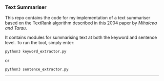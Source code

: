 ### Text Summariser

This repo contains the code for my implementation of a text summariser based on the TextRank algorithm described in [this](http://web.eecs.umich.edu/~mihalcea/papers/mihalcea.emnlp04.pdf) 2004 paper by *Mihalcea and Tarau*.

It contains modules for summarising text at both the keyword and sentence level.  To run the tool, simply enter:

    python3 keyword_extractor.py

or 

    python3 sentence_extractor.py

---
